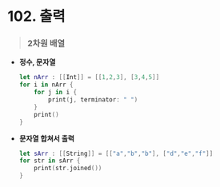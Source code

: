 # 102. 출력

> ### 2차원 배열
* **정수, 문자열**
    ```swift
    let nArr : [[Int]] = [[1,2,3], [3,4,5]]
    for i in nArr {
        for j in i {
            print(j, terminator: " ")
        }
        print()
    }
    ```

* **문자열 합쳐서 출력**
    ```swift
    let sArr : [[String]] = [["a","b","b"], ["d","e","f"]]
    for str in sArr {
        print(str.joined())
    }
    ```

